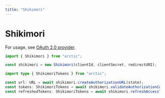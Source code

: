 ```yaml
---
title: "Shikimori"
---
```


# Shikimori

For usage, see [OAuth 2.0 provider](/guides/oauth2).

```ts
import { Shikimori } from "arctic";

const shikimori = new Shikimori(clientId, clientSecret, redirectURI);
```

```ts
import type { ShikimoriTokens } from "arctic";

const url: URL = await shikimori.createAuthorizationURL(state);
const tokens: ShikimoriTokens = await shikimori.validateAuthorizationCode(code);
const refreshedTokens: ShikimoriTokens = await shikimori.refreshAccessToken(refreshToken);
```

